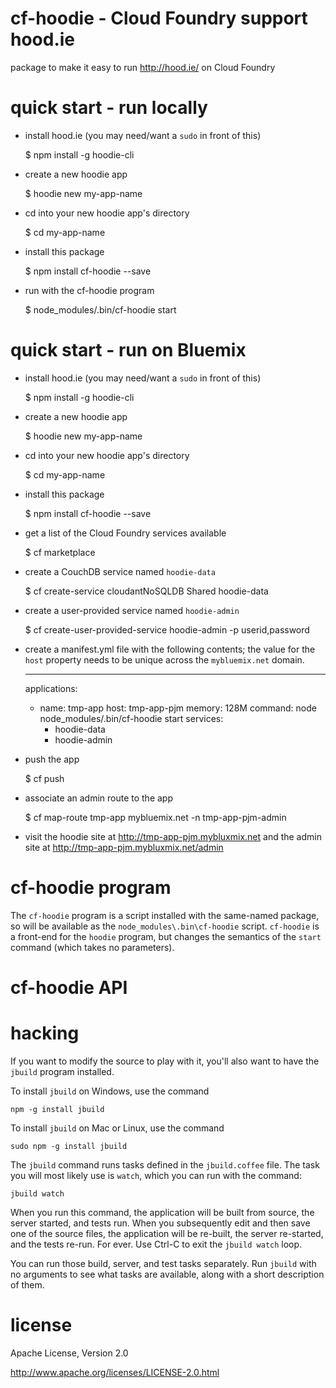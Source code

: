 cf-hoodie - Cloud Foundry support hood.ie
================================================================================

package to make it easy to run <http://hood.ie/> on Cloud Foundry



quick start - run locally
================================================================================

* install hood.ie (you may need/want a `sudo` in front of this)

    $ npm install -g hoodie-cli

* create a new hoodie app

    $ hoodie new my-app-name

* cd into your new hoodie app's directory

    $ cd my-app-name

* install this package

    $ npm install cf-hoodie --save

* run with the cf-hoodie program

    $ node_modules/.bin/cf-hoodie start






quick start - run on Bluemix
================================================================================

* install hood.ie (you may need/want a `sudo` in front of this)

    $ npm install -g hoodie-cli

* create a new hoodie app

    $ hoodie new my-app-name

* cd into your new hoodie app's directory

    $ cd my-app-name

* install this package

    $ npm install cf-hoodie --save

* get a list of the Cloud Foundry services available

    $ cf marketplace

* create a CouchDB service named `hoodie-data`

    $ cf create-service cloudantNoSQLDB Shared hoodie-data

* create a user-provided service named `hoodie-admin`

    $ cf create-user-provided-service hoodie-admin -p userid,password

* create a manifest.yml file with the following contents; the value for the
  `host` property needs to be unique across the `mybluemix.net` domain.

    ---
    applications:
    - name: tmp-app
      host: tmp-app-pjm
      memory: 128M
      command: node node_modules/.bin/cf-hoodie start
      services:
      - hoodie-data
      - hoodie-admin

* push the app

    $ cf push

* associate an admin route to the app

    $ cf map-route tmp-app mybluemix.net -n tmp-app-pjm-admin

* visit the hoodie site at <http://tmp-app-pjm.mybluxmix.net> and the
  admin site at <http://tmp-app-pjm.mybluxmix.net/admin>




cf-hoodie program
================================================================================

The `cf-hoodie` program is a script installed with the same-named package, so
will be available as the `node_modules\.bin\cf-hoodie` script.  `cf-hoodie`
is a front-end for the `hoodie` program, but changes the semantics of the
`start` command (which takes no parameters).





cf-hoodie API
================================================================================




hacking
================================================================================

If you want to modify the source to play with it, you'll also want to have the
`jbuild` program installed.

To install `jbuild` on Windows, use the command

    npm -g install jbuild

To install `jbuild` on Mac or Linux, use the command

    sudo npm -g install jbuild

The `jbuild` command runs tasks defined in the `jbuild.coffee` file.  The
task you will most likely use is `watch`, which you can run with the
command:

    jbuild watch

When you run this command, the application will be built from source, the server
started, and tests run.  When you subsequently edit and then save one of the
source files, the application will be re-built, the server re-started, and the
tests re-run.  For ever.  Use Ctrl-C to exit the `jbuild watch` loop.

You can run those build, server, and test tasks separately.  Run `jbuild`
with no arguments to see what tasks are available, along with a short
description of them.



license
================================================================================

Apache License, Version 2.0

<http://www.apache.org/licenses/LICENSE-2.0.html>

<!-- ================ -->

[flickr]:                       http://flickr.com
[flickr api key]:               https://www.flickr.com/services/apps/
[user-provided service]:        http://docs.cloudfoundry.org/devguide/services/user-provided.html
[github webooks documentation]: https://developer.github.com/webhooks/
